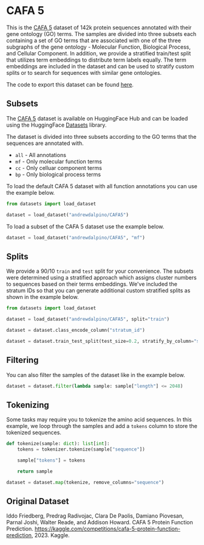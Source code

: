# CAFA 5

This is the [CAFA 5](https://www.kaggle.com/competitions/cafa-5-protein-function-prediction) dataset of 142k protein sequences annotated with their gene ontology (GO) terms. The samples are divided into three subsets each containing a set of GO terms that are associated with one of the three subgraphs of the gene ontology - Molecular Function, Biological Process, and Cellular Component. In addition, we provide a stratified train/test split that utilizes term embeddings to distribute term labels equally. The term embeddings are included in the dataset and can be used to stratify custom splits or to search for sequences with similar gene ontologies.

The code to export this dataset can be found [here](https://github.com/andrewdalpino/CAFA5).

## Subsets

The [CAFA 5](https://huggingface.co/datasets/andrewdalpino/CAFA5) dataset is available on HuggingFace Hub and can be loaded using the HuggingFace [Datasets](https://huggingface.co/docs/datasets) library. 

The dataset is divided into three subsets according to the GO terms that the sequences are annotated with.

- `all` - All annotations
- `mf` - Only molecular function terms
- `cc` - Only celluar component terms
- `bp` - Only biological process terms

To load the default CAFA 5 dataset with all function annotations you can use the example below.

```python
from datasets import load_dataset

dataset = load_dataset("andrewdalpino/CAFA5")
```

To load a subset of the CAFA 5 dataset use the example below.

```python
dataset = load_dataset("andrewdalpino/CAFA5", "mf")
```

## Splits

We provide a 90/10 `train` and `test` split for your convenience. The subsets were determined using a stratified approach which assigns cluster numbers to sequences based on their terms embeddings. We've included the stratum IDs so that you can generate additional custom stratified splits as shown in the example below.

```python
from datasets import load_dataset

dataset = load_dataset("andrewdalpino/CAFA5", split="train")

dataset = dataset.class_encode_column("stratum_id")

dataset = dataset.train_test_split(test_size=0.2, stratify_by_column="stratum_id")
```

## Filtering

You can also filter the samples of the dataset like in the example below.

```python
dataset = dataset.filter(lambda sample: sample["length"] <= 2048)
```

## Tokenizing

Some tasks may require you to tokenize the amino acid sequences. In this example, we loop through the samples and add a `tokens` column to store the tokenized sequences.

```python
def tokenize(sample: dict): list[int]:
    tokens = tokenizer.tokenize(sample["sequence"])

    sample["tokens"] = tokens

    return sample

dataset = dataset.map(tokenize, remove_columns="sequence")
```

## Original Dataset

Iddo Friedberg, Predrag Radivojac, Clara De Paolis, Damiano Piovesan, Parnal Joshi, Walter Reade, and Addison Howard. CAFA 5 Protein Function Prediction. https://kaggle.com/competitions/cafa-5-protein-function-prediction, 2023. Kaggle.